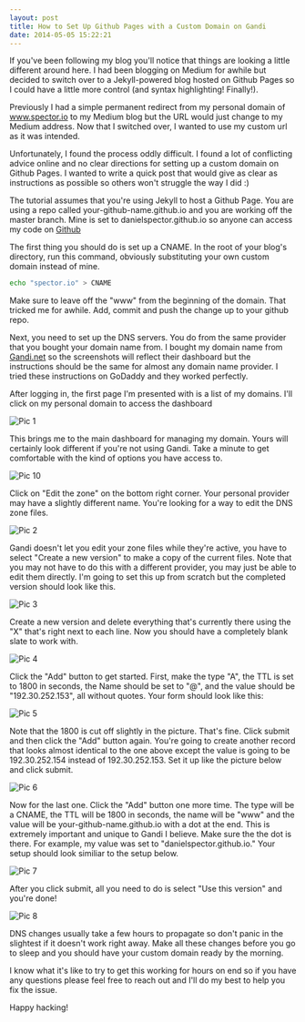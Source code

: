 ```yaml
---
layout: post
title: How to Set Up Github Pages with a Custom Domain on Gandi
date: 2014-05-05 15:22:21
---
```


If you've been following my blog you'll notice that things are looking a little different around here. I had been blogging on Medium for awhile but decided to switch over to a Jekyll-powered blog hosted on Github Pages so I could have a little more control (and syntax highlighting! Finally!).

Previously I had a simple permanent redirect from my personal domain of www.spector.io to my Medium blog but the URL would just change to my Medium address. Now that I switched over, I wanted to use my custom url as it was intended.

Unfortunately, I found the process oddly difficult. I found a lot of conflicting advice online and no clear directions for setting up a custom domain on Github Pages. I wanted to write a quick post that would give as clear as instructions as possible so others won't struggle the way I did :)

The tutorial assumes that you're using Jekyll to host a Github Page. You are using a repo called your-github-name.github.io and you are working off the master branch. Mine is set to danielspector.github.io so anyone can access my code on [Github](https://www.github.com/danielspector/danielspector.github.io)

The first thing you should do is set up a CNAME. In the root of your blog's directory, run this command, obviously substituting your own custom domain instead of mine.

```bash
echo "spector.io" > CNAME
```

Make sure to leave off the "www" from the beginning of the domain. That tricked me for awhile. Add, commit and push the change up to your github repo.

Next, you need to set up the DNS servers. You do from the same provider that you bought your domain name from. I bought my domain name from [Gandi.net](http://www.gandi.net) so the screenshots will reflect their dashboard but the instructions should be the same for almost any domain name provider. I tried these instructions on GoDaddy and they worked perfectly.

After logging in, the first page I'm presented with is a list of my domains. I'll click on my personal domain to access the dashboard

![Pic 1](http://i.imgur.com/wVxMtI7.png)

This brings me to the main dashboard for managing my domain. Yours will certainly look different if you're not using Gandi. Take a minute to get comfortable with the kind of options you have access to.

![Pic 10](http://i.imgur.com/T4tFKDv.png)

Click on "Edit the zone" on the bottom right corner. Your personal provider may have a slightly different name. You're looking for a way to edit the DNS zone files.

![Pic 2](http://i.imgur.com/j1ZEw7g.png)

Gandi doesn't let you edit your zone files while they're active, you have to select "Create a new version" to make a copy of the current files. Note that you may not have to do this with a different provider, you may just be able to edit them directly. I'm going to set this up from scratch but the completed version should look like this.

![Pic 3](http://i.imgur.com/CtycJWk.png)

Create a new version and delete everything that's currently there using the "X" that's right next to each line. Now you should have a completely blank slate to work with.

![Pic 4](http://i.imgur.com/rZAEgT4.png)

Click the "Add" button to get started. First, make the type "A", the TTL is set to 1800 in seconds, the Name should be set to "@", and the value should be "192.30.252.153", all without quotes. Your form should look like this:

![Pic 5](http://i.imgur.com/VwoRFPB.png)

Note that the 1800 is cut off slightly in the picture. That's fine. Click submit and then click the "Add" button again. You're going to create another record that looks almost identical to the one above except the value is going to be 192.30.252.154 instead of 192.30.252.153. Set it up like the picture below and click submit.

![Pic 6](http://i.imgur.com/49eAHCD.png)

Now for the last one. Click the "Add" button one more time. The type will be a CNAME, the TTL will be 1800 in seconds, the name will be "www" and the value will be your-github-name.github.io with a dot at the end. This is extremely important and unique to Gandi I believe. Make sure the the dot is there. For example, my value was set to "danielspector.github.io." Your setup should look similiar to the setup below.

![Pic 7](http://i.imgur.com/mF1Ahyu.png)

After you click submit, all you need to do is select "Use this version" and you're done! 

![Pic 8](http://i.imgur.com/SS3aISR.png)

DNS changes usually take a few hours to propagate so don't panic in the slightest if it doesn't work right away. Make all these changes before you go to sleep and you should have your custom domain ready by the morning.

I know what it's like to try to get this working for hours on end so if you have any questions please feel free to reach out and I'll do my best to help you fix the issue.

Happy hacking!

